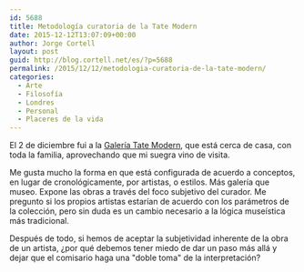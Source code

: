 ```yaml
---
id: 5688
title: Metodología curatoria de la Tate Modern
date: 2015-12-12T13:07:09+00:00
author: Jorge Cortell
layout: post
guid: http://blog.cortell.net/es/?p=5688
permalink: /2015/12/12/metodologia-curatoria-de-la-tate-modern/
categories:
  - Arte
  - Filosofí­a
  - Londres
  - Personal
  - Placeres de la vida
---
```

El 2 de diciembre fui a la <a href="http://www.tate.org.uk/visit/tate-modern" target="_blank">Galería Tate Modern</a>, que está cerca de casa, con toda la familia, aprovechando que mi suegra vino de visita.

Me gusta mucho la forma en que está configurada de acuerdo a conceptos, en lugar de cronológicamente, por artistas, o estilos. Más galería que museo. Expone las obras a través del foco subjetivo del curador. Me pregunto si los propios artistas estarían de acuerdo con los parámetros de la colección, pero sin duda es un cambio necesario a la lógica museística más tradicional.

Después de todo, si hemos de aceptar la subjetividad inherente de la obra de un artista, ¿por qué debemos tener miedo de dar un paso más allá y dejar que el comisario haga una "doble toma" de la interpretación?